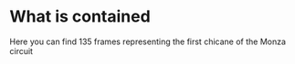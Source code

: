 # What is contained

Here you can find 135 frames representing the first chicane of the Monza circuit
